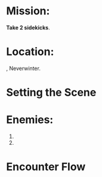 # Mission:
**Take 2 sidekicks**.
# Location: 
, Neverwinter.
# Setting the Scene

# Enemies:
1. 
2. 
# Encounter Flow
